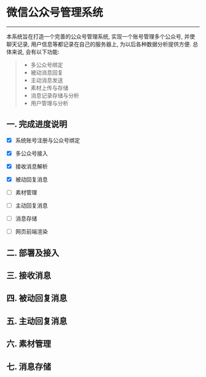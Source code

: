 # 微信公众号管理系统

---------

本系统旨在打造一个完善的公众号管理系统, 实现一个账号管理多个公众号, 并使聊天记录, 用户信息等都记录在自己的服务器上, 为以后各种数据分析提供方便. 总体来说, 会有以下功能:

> * 多公众号绑定
> * 被动消息回复
> * 主动消息发送
> * 素材上传与存储
> * 消息记录存储与分析
> * 用户管理与分析

## 一. 完成进度说明

- [x] 系统账号注册与公众号绑定 
- [x] 多公众号接入
- [x] 接收消息解析
- [x] 被动回复消息
- [ ] 素材管理
- [ ] 主动回复消息
- [ ] 消息存储
- [ ] 网页前端渲染


## 二. 部署及接入

## 三. 接收消息

## 四. 被动回复消息

## 五. 主动回复消息

## 六. 素材管理

## 七. 消息存储